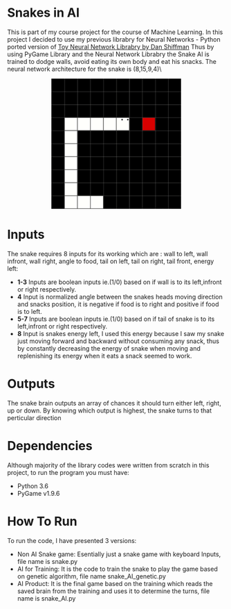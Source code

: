 # Snakes in AI

This is part of my course project for the course of Machine Learning. In this project I decided to use my previous librabry for Neural Networks - Python ported version of [Toy Neural Network Librabry by Dan Shiffman](https://www.youtube.com/playlist?list=PLRqwX-V7Uu6aCibgK1PTWWu9by6XFdCfh)
Thus by using PyGame Library and the Neural Network Librabry the Snake AI is trained to dodge walls, avoid eating its own body and eat his snacks.
The neural network architecture for the snake is (8,15,9,4)\
<p align="center">
  <img width="300" height="300" src="Images/Cover.png">
</p>

# Inputs
The snake requires 8 inputs for its working which are : wall to left, wall infront, wall right, angle to food, tail on left, tail on right, tail front, energy left:
- **1-3** Inputs are boolean inputs ie.(1/0) based on if wall is to its left,infront or right respectively.
- **4** Input is normalized angle between the snakes heads moving direction and snacks position, it is negative if food is to right and positive if food is to left.
- **5-7** Inputs are boolean inputs ie.(1/0) based on if tail of snake is to its left,infront or right respectively.
- **8** Input is snakes energy left, I used this energy because I saw my snake just moving forward and backward without consuming any snack, thus by constantly decreasing the energy of snake when moving and replenishing its energy when it eats a snack seemed to work.

# Outputs
The snake brain outputs an array of chances it should turn either left, right, up or down. By knowing which output is highest, the snake turns to that perticular direction

# Dependencies
Although majority of the library codes were written from scratch in this project, to run the program you must have:
- Python 3.6
- PyGame v1.9.6

# How To Run
To run the code, I have presented 3 versions:
- Non AI Snake game: Esentially just a snake game with keyboard Inputs, file name is snake.py
- AI for Training: It is the code to train the snake to play the game based on genetic algorithm, file name snake_AI_genetic.py
- AI Product: It is the final game based on the training which reads the saved brain from the training and uses it to determine the turns, file name is snake_AI.py
